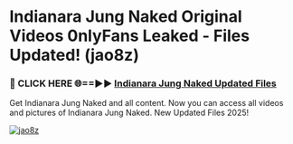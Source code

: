 # Indianara Jung Naked Original Videos 0nlyFans Leaked - Files Updated! (jao8z)

<h3>🔴 CLICK HERE 🌐==►► <a href="https://tinyurl.com/yckcrads" rel="nofollow">Indianara Jung Naked Updated Files</a></h3>

Get Indianara Jung Naked and all content. Now you can access all videos and pictures of Indianara Jung Naked. New Updated Files 2025!

[![jao8z](https://i.imgur.com/hpKpOFt.gif)](https://tinyurl.com/yckcrads)
